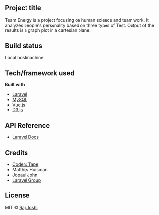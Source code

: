 ## Project title

Team Energy is a project focusing on human science and team work. It analyzes people's personality based on three types of Test. Output of the results is a graph plot in a cartesian plane.

## Build status

Local hostmachine

## Tech/framework used

<b>Built with</b>

-   [Laravel](https://laravel.com/)
-   [MySQL](https://www.mysql.com/)
-   [Vue.js](https://vuejs.org/)
-   [D3.js](https://d3js.org/)

## API Reference

-   [Laravel Docs](https://laravel.com/docs/7.x/)

## Credits

-   [Coders Tape](https://coderstape.com/)
-   Matthijs Huisman
-   Jopaul John
-   [Laravel Group](https://t.me/laravel_worldwide)

## License

MIT © [Raj Joshi](https://github.com/Raj-Joshi-dev)
